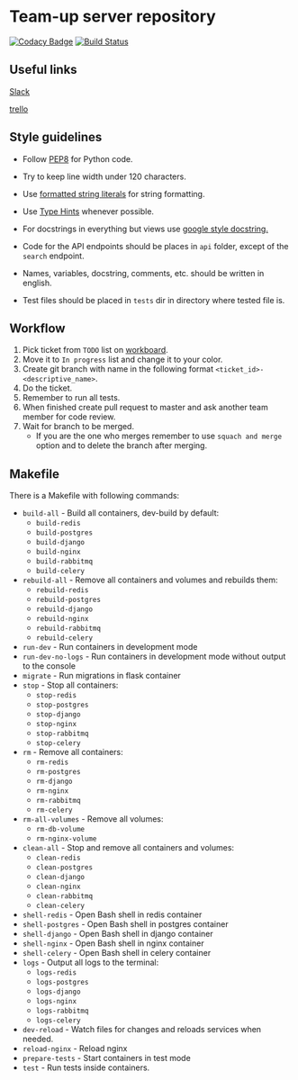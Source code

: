 # Team-up server repository

[![Codacy Badge](https://api.codacy.com/project/badge/Grade/fb85107416a0486a9b20d03a82465e44)](https://www.codacy.com/app/gradam/team-up?utm_source=github.com&amp;utm_medium=referral&amp;utm_content=crew-up/team-up&amp;utm_campaign=Badge_Grade)
[![Build Status](https://travis-ci.org/crew-up/team-up.svg?branch=master)](https://travis-ci.org/crew-up/team-up)


## Useful links
[Slack](https://team-up--hq.slack.com)

[trello](https://trello.com/team_up1)

## Style guidelines
* Follow [PEP8](https://www.python.org/dev/peps/pep-0008/) for Python code.

* Try to keep line width under 120 characters.

* Use [formatted string literals](https://www.python.org/dev/peps/pep-0498/) for string formatting.

* Use [Type Hints](https://www.python.org/dev/peps/pep-0484/) whenever possible.

* For docstrings in everything but views use [google style docstring.](http://sphinxcontrib-napoleon.readthedocs.io/en/latest/example_google.html)

* Code for the API endpoints should be places in `api` folder, except of the `search` endpoint.

* Names, variables, docstring, comments, etc. should be written in english.

* Test files should be placed in `tests` dir in directory where tested file is.

## Workflow
1. Pick ticket from `TODO` list on [workboard](https://trello.com/b/48D3VAPK/workboard).
2. Move it to `In progress` list and change it to your color.
3. Create git branch with name in the following format `<ticket_id>-<descriptive_name>`.
4. Do the ticket.
5. Remember to run all tests.
6. When finished create pull request to master and ask another team member for code review.
7. Wait for branch to be merged.
    * If you are the one who merges remember to use `squach and merge` option and to delete the branch after merging.

## Makefile
There is a Makefile with following commands:

* `build-all` - Build all containers, dev-build by default:
    * `build-redis`
    * `build-postgres`
    * `build-django`
    * `build-nginx`
    * `build-rabbitmq`
    * `build-celery`
* `rebuild-all` - Remove all containers and volumes and rebuilds them:
    * `rebuild-redis`
    * `rebuild-postgres`
    * `rebuild-django`
    * `rebuild-nginx`
    * `rebuild-rabbitmq`
    * `rebuild-celery`
* `run-dev` - Run containers in development mode
* `run-dev-no-logs` - Run containers in development mode without output to the console
* `migrate` - Run migrations in flask container
* `stop` - Stop all containers:
    * `stop-redis`
    * `stop-postgres`
    * `stop-django`
    * `stop-nginx`
    * `stop-rabbitmq`
    * `stop-celery`
* `rm` - Remove all containers:
    * `rm-redis`
    * `rm-postgres`
    * `rm-django`
    * `rm-nginx`
    * `rm-rabbitmq`
    * `rm-celery`
* `rm-all-volumes` - Remove all volumes:
    * `rm-db-volume`
    * `rm-nginx-volume`
* `clean-all` - Stop and remove all containers and volumes:
    * `clean-redis`
    * `clean-postgres`
    * `clean-django`
    * `clean-nginx`
    * `clean-rabbitmq`
    * `clean-celery`
* `shell-redis` - Open Bash shell in redis container
* `shell-postgres` - Open Bash shell in postgres container
* `shell-django` - Open Bash shell in django container
* `shell-nginx` - Open Bash shell in nginx container
* `shell-celery` - Open Bash shell in celery container
* `logs` - Output all logs to the terminal:
    * `logs-redis`
    * `logs-postgres`
    * `logs-django`
    * `logs-nginx`
    * `logs-rabbitmq`
    * `logs-celery`
* `dev-reload` - Watch files for changes and reloads services when needed.
* `reload-nginx` - Reload nginx
* `prepare-tests` - Start containers in test mode
* `test` - Run tests inside containers.
